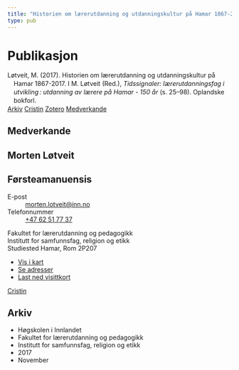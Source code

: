 ```yaml
---
title: "Historien om lærerutdanning og utdanningskultur på Hamar 1867-2017"
type: pub
---
```

<h1>Publikasjon</h1>
<article id="csl-bib-container-4ABW2QS7" class="csl-bib-container">
  <div class="csl-bib-body" style="line-height: 1.35; padding-left: 1em; text-indent:-1em;">
  <div class="csl-entry">L&#xF8;tveit, M. (2017). Historien om l&#xE6;rerutdanning og utdanningskultur p&#xE5; Hamar 1867-2017. I M. L&#xF8;tveit (Red.), <i>Tidssignaler: l&#xE6;rerutdanningsfag i utvikling&#x202F;: utdanning av l&#xE6;rere p&#xE5; Hamar - 150 &#xE5;r</i> (s. 25&#x2013;98). Oplandske bokforl.</div>
</div>
  <div class="csl-bib-buttons">
    <a href="#taxonomy-article-4ABW2QS7" class="csl-bib-button">Arkiv</a>
    <a href="https://app.cristin.no/results/show.jsf?id=1519623" alt="Cristin URL" class="csl-bib-button">Cristin</a>
    <a href="http://zotero.org/groups/5022929/items/4ABW2QS7" alt="Zotero URL" class="csl-bib-button">Zotero</a>
    <a href="#contributors-article-4ABW2QS7" class="csl-bib-button">Medverkande</a>
  </div>
  <div id="csl-bib-meta-container-4ABW2QS7"></div>
</article>
<div id="csl-bib-meta-4ABW2QS7" class="csl-bib-meta">
  <article id="contributors-article-4ABW2QS7" class="contributors-article">
    <h1>Medverkande</h1>
    <div class="personas">
<div class="vrtx-hinn-person-card">
<div class="photo">
<i class="lar la-user-circle missing-person"></i>
</div>
<div class="info">
<hgroup><h1>Morten Løtveit</h1>
<h2>Førsteamanuensis</h2>
</hgroup><dl>
<dt>E-post</dt>
<dd>
<a href="mailto:morten.lotveit@inn.no">morten.lotveit@inn.no</a>
</dd>
<dt>Telefonnummer</dt>
<dd><a href="tel:+4762517737">
+47 62 51 77 37
</a></dd>
</dl>
<p>
Fakultet for lærerutdanning og pedagogikk<br>
Institutt for samfunnsfag, religion og etikk<br>
Studiested Hamar,
Rom 2P207
</p>
<ul class="vrtx-hinn-links">
<li><a href="https://www.google.com/maps?q=60.796004,11.072099">Vis i kart</a></li>
<li><a href="https://www.inn.no/finn-en-ansatt/morten-lotveit.html#vrtx-hinn-addresses">Se adresser</a></li>
<li><a href="https://www.inn.no/finn-en-ansatt/morten-lotveit.html?vrtx=vcf">Last ned visittkort</a></li>
</ul>
</div>
</div>
<a href="https://app.cristin.no/persons/show.jsf?id=328236" alt="Cristin URL" class="personas-cristin">Cristin</a>
</div>
  </article>
  <article id="taxonomy-article-4ABW2QS7" class="taxonomy-article">
    <h1>Arkiv</h1>
    <ul>
      <li>Høgskolen i Innlandet</li>
      <li>Fakultet for lærerutdanning og pedagogikk</li>
      <li>Institutt for samfunnsfag, religion og etikk</li>
      <li>2017</li>
      <li>November</li>
    </ul>
  </article>
</div>
